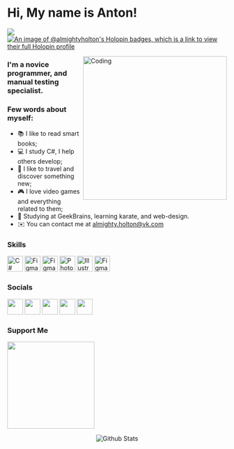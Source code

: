 Hi, My name is Anton!
==============================================================================================================================
![](https://komarev.com/ghpvc/?username=AlmightyHolton)
[![An image of @almightyholton's Holopin badges, which is a link to view their full Holopin profile](https://holopin.me/almightyholton)](https://holopin.io/@almightyholton)

<img align="right" alt="Coding" width="330" src="https://cdn.dribbble.com/users/1162077/screenshots/3848914/programmer.gif">

### I'm a novice programmer, and manual testing specialist.

### Few words about myself:

* 📚 I like to read smart books; 
* 💻 I study C#, I help others develop; 
* 🌄 I like to travel and discover something new; 
* 🎮 I love video games and everything related to them;
* 👘 Studying at GeekBrains, learning karate, and web-design.
* ✉️  You can contact me at [almighty.holton@vk.com](mailto:almighty.holton@@vk.com)

### Skills

<p align="left">
<a href="https://docs.microsoft.com/en-us/dotnet/csharp/" target="_blank" rel="noreferrer"><img src="https://raw.githubusercontent.com/danielcranney/readme-generator/main/public/icons/skills/csharp-colored.svg" width="36" height="36" alt="C#" /></a>
<a href="https://git-scm.com/" target="_blank" rel="noreferrer"><img src="https://upload.wikimedia.org/wikipedia/commons/thumb/3/3f/Git_icon.svg/2048px-Git_icon.svg.png" width="36" height="36" alt="Figma" /></a>
<a href="https://code.visualstudio.com/" target="_blank" rel="noreferrer"><img src="https://upload.wikimedia.org/wikipedia/commons/9/9a/Visual_Studio_Code_1.35_icon.svg" width="36" height="36" alt="Figma" /></a>
<a href="https://www.adobe.com/uk/products/photoshop.html" target="_blank" rel="noreferrer"><img src="https://upload.wikimedia.org/wikipedia/commons/thumb/a/af/Adobe_Photoshop_CC_icon.svg/1051px-Adobe_Photoshop_CC_icon.svg.png" width="36" height="36" alt="Photoshop" /></a>
<a href="adobe.com/uk/products/illustrator.html" target="_blank" rel="noreferrer"><img src="https://upload.wikimedia.org/wikipedia/commons/thumb/f/fb/Adobe_Illustrator_CC_icon.svg/2101px-Adobe_Illustrator_CC_icon.svg.png" width="36" height="36" alt="Illustrator" /></a>
<a href="https://www.figma.com/" target="_blank" rel="noreferrer"><img src="https://i.pinimg.com/originals/66/8c/cc/668cccb3f734f342e07c0185e6d9a975.png" width="36" height="36" alt="Figma" /></a>
</p>

### Socials

<p align="left"> 
<a href="https://vk.com/almightyholton" target="_blank" rel="noreferrer"><img src="https://upload.wikimedia.org/wikipedia/commons/thumb/f/f3/VK_Compact_Logo_%282021-present%29.svg/2048px-VK_Compact_Logo_%282021-present%29.svg.png" width="36" height="36" /></a>  
<a href="https://www.facebook.com/AlmightyHolton" target="_blank" rel="noreferrer"><img src="https://upload.wikimedia.org/wikipedia/commons/d/d5/Facebook_F_icon.svg" width="36" height="36" /></a> 
<a href="http://www.instagram.com/AlmightyHolton" target="_blank" rel="noreferrer"><img src="https://upload.wikimedia.org/wikipedia/commons/thumb/e/e7/Instagram_logo_2016.svg/768px-Instagram_logo_2016.svg.png" width="36" height="36" /></a> 
<a href="https://www.behance.com/antonvedernikov" target="_blank" rel="noreferrer"><img src="https://i.ibb.co/vdvgZw5/1.png" width="36" height="36" /></a>
<a href="https://www.linkedin.com/in/AlmightyHolton" target="_blank" rel="noreferrer"><img src="https://upload.wikimedia.org/wikipedia/commons/thumb/8/81/LinkedIn_icon.svg/2048px-LinkedIn_icon.svg.png" width="36" height="36" /></a></p>

### Support Me

<a href="https://www.buymeacoffee.com/AlmightyHolton"><img src="https://cdn.buymeacoffee.com/buttons/v2/default-yellow.png" width="200" /></a>
<p align="center">
        <img src="https://raw.githubusercontent.com/mayhemantt/mayhemantt/Update/svg/Bottom.svg" alt="Github Stats" />
</p>
